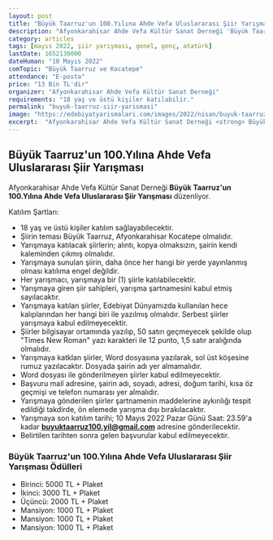 ```yaml
---
layout: post
title: "Büyük Taarruz'un 100.Yılına Ahde Vefa Uluslararası Şiir Yarışması"
description: "Afyonkarahisar Ahde Vefa Kültür Sanat Derneği 'Büyük Taarruz'un 100.Yılına Ahde Vefa Uluslararası Şiir Yarışması' düzenliyor."
category: articles
tags: [mayıs 2022, şiir yarışması, genel, genç, atatürk]
lastDate: 1652130000
dateHuman: "10 Mayıs 2022"
comTopic: "Büyük Taarruz ve Kocatepe"
attendance: "E-posta"
price: "13 Bin TL'dir"
organizer: "Afyonkarahisar Ahde Vefa Kültür Sanat Derneği"
requirements: "18 yaş ve üstü kişiler katılabilir."
permalink: "buyuk-taarruz-siir-yarismasi"
image: "https://edebiyatyarismalari.com/images/2022/nisan/buyuk-taarruz-siir-yarismasi.jpg"
excerpt:  "Afyonkarahisar Ahde Vefa Kültür Sanat Derneği <strong> Büyük Taarruz'un 100.Yılına Ahde Vefa Uluslararası Şiir Yarışması </strong> düzenliyor."
---
```


## Büyük Taarruz'un 100.Yılına Ahde Vefa Uluslararası Şiir Yarışması
Afyonkarahisar Ahde Vefa Kültür Sanat Derneği **Büyük Taarruz'un 100.Yılına Ahde Vefa Uluslararası Şiir Yarışması** düzenliyor.

Katılım Şartları:
- 18 yaş ve üstü kişiler katılım sağlayabilecektir.
- Şiirin  teması Büyük Taarruz, Afyonkarahisar Kocatepe olmalıdır.
- Yarışmaya katılacak şiirlerin; alıntı, kopya olmaksızın, şairin kendi kaleminden çıkmış olmalıdır.
- Yarışmaya sunulan şiirin, daha önce her hangi bir yerde yayınlanmış olması katılıma engel değildir.
- Her yarışmacı, yarışmaya bir (1) şiirle katılabilecektir.
- Yarışmaya giren şiir sahipleri, yarışma şartnamesini kabul etmiş sayılacaktır.
- Yarışmaya katılan şiirler, Edebiyat Dünyamızda kullanılan hece kalıplarından her hangi biri ile yazılmış olmalıdır. Serbest şiirler yarışmaya kabul edilmeyecektir.
- Şiirler bilgisayar ortamında yazılıp, 50 satırı geçmeyecek şekilde olup "Times New Roman" yazı karakteri ile 12 punto, 1,5 satır aralığında olmalıdır.
- Yarışmaya katklan şiirler, Word dosyasına yazılarak, sol üst köşesine rumuz yazılacaktır. Dosyada şairin adı yer almamalıdır.
- Word dosyası ile gönderilmeyen şiirler kabul edilmeyecektir.
- Başvuru mail adresine, şairin adı, soyadı, adresi, doğum tarihi, kısa öz geçmişi ve telefon numarası yer almalıdır.
- Yarışmaya gönderilen şiirler şartnamenin maddelerine aykırılığı tespit edildiği takdirde, ön elemede yarışma dışı bırakılacaktır.
- Yarışmaya son katılım tarihi; 10 Mayıs 2022 Pazar Günü Saat: 23.59'a kadar **buyuktaarruz100.yil@gmail.com** adresine gönderilecektir.
- Belirtilen tarihten sonra gelen başvurular kabul edilmeyecektir.


### Büyük Taarruz'un 100.Yılına Ahde Vefa Uluslararası Şiir Yarışması Ödülleri
- Birinci: 5000 TL + Plaket
- İkinci: 3000 TL + Plaket
- Üçüncü: 2000 TL + Plaket
- Mansiyon: 1000 TL + Plaket
- Mansiyon: 1000 TL + Plaket
- Mansiyon: 1000 TL + Plaket

